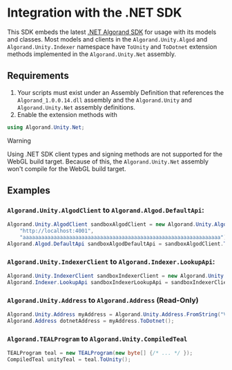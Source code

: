 # Integration with the .NET SDK

This SDK embeds the latest [.NET Algorand SDK](https://github.com/FrankSzendzielarz/dotnet-algorand-sdk) for usage with its models and classes. Most models and clients in the `Algorand.Unity.Algod` and `Algorand.Unity.Indexer` namespace have `ToUnity` and `ToDotnet` extension methods implemented in the `Algorand.Unity.Net` assembly.

## Requirements

1. Your scripts must exist under an Assembly Definition that references the `Algorand_1.0.0.14.dll` assembly and the `Algorand.Unity` and `Algorand.Unity.Net` assembly definitions.
2. Enable the extension methods with

```csharp
using Algorand.Unity.Net;
```

> [!Warning]
> Using .NET SDK client types and signing methods are not supported for the WebGL build target. Because of this, the `Algorand.Unity.Net` assembly won't compile for the WebGL build target.

## Examples

### `Algorand.Unity.AlgodClient` to `Algorand.Algod.DefaultApi`:

```csharp
Algorand.Unity.AlgodClient sandboxAlgodClient = new Algorand.Unity.AlgodClient(
    "http://localhost:4001",
    "aaaaaaaaaaaaaaaaaaaaaaaaaaaaaaaaaaaaaaaaaaaaaaaaaaaaaaaaaaaaaaaa");
Algorand.Algod.DefaultApi sandboxAlgodDefaultApi = sandboxAlgodClient.ToDefaultApi();
```

### `Algorand.Unity.IndexerClient` to `Algorand.Indexer.LookupApi`:

```csharp
Algorand.Unity.IndexerClient sandboxIndexerClient = new Algorand.Unity.IndexerClient("http://localhost:8980");
Algorand.Indexer.LookupApi sandboxIndexerLookupApi = sandboxIndexerClient.ToLookupApi();
```

### `Algorand.Unity.Address` to `Algorand.Address` (Read-Only)

```csharp
Algorand.Unity.Address myAddress = Algorand.Unity.Address.FromString("VHHZTDDT3GEPZ4LXCDHGBGFFJEGIKJLBFGXKQIDD6XK26P5B7ZWY5EFCNE");
Algorand.Address dotnetAddress = myAddress.ToDotnet();
```

### `Algorand.TEALProgram` to `Algorand.Unity.CompiledTeal`

```csharp
TEALProgram teal = new TEALProgram(new byte[] {/* ... */ });
CompiledTeal unityTeal = teal.ToUnity();
```
